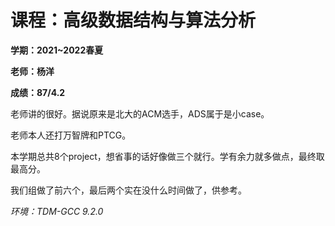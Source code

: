 # 课程：高级数据结构与算法分析

**学期：2021~2022春夏**

**老师：杨洋**

**成绩：87/4.2**

老师讲的很好。据说原来是北大的ACM选手，ADS属于是小case。

老师本人还打万智牌和PTCG。

本学期总共8个project，想省事的话好像做三个就行。学有余力就多做点，最终取最高分。

我们组做了前六个，最后两个实在没什么时间做了，供参考。

*环境：TDM-GCC 9.2.0*
